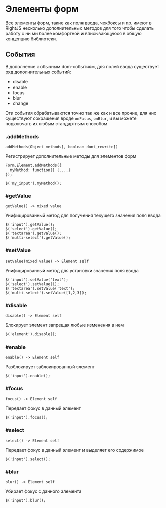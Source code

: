 # Элементы форм

Все элементы форм, такие как поля ввода, чекбоксы и пр. имеют в RightJS 
несколько дополнительных методов для того чтобы сделать работу с ни ми более
комфортной и вписывающуюся в общую концепцию библиотеки.

## События

В дополнение к обычным dom-событиям, для полей ввода существует ряд
дополнительных событий:

* disable
* enable
* focus
* blur
* change

Эти события обрабатываются точно так же как и все прочие, для них существуют
сокращения вроде `onFocus`, `onBlur`, и вы можете подключать их любым стандартным
способом.

### .addMethods

    addMethods(Object methods[, boolean dont_rewrite])

Регистрирует дополнительные методы для элементов форм

    Form.Element.addMethods({
      myMethod: function() {....}
    });
    
    $('my_input').myMethod();


### #getValue

    getValue() -> mixed value

Унифицированный метод для получения текущего значения поля ввода

    $('input').getValue();
    $('select').getValue();
    $('textarea').getValue();
    $('multi-select').getValue();


### #setValue

    setValue(mixed value) -> Element self

Унифицированный метод для установки значения поля ввода

    $('input').setValue('text');
    $('select').setValue(1);
    $('textarea').setValue('text');
    $('multi-select').setValue([1,2,3]);


### #disable

    disable() -> Element self

Блокирует элемент запрещая любые изменения в нем

    $('element').disable();


### #enable

    enable() -> Element self

Разблокирует заблокированный элемент

    $('input').enable();


### #focus

    focus() -> Element self

Передает фокус в данный элемент

    $('input').focus();


### #select

    select() -> Element self

Передает фокус в данный элемент и выделяет его содержимое

    $('input').select();


### #blur

    blur() -> Element self

Убирает фокус с данного элемента

    $('input').blur();



